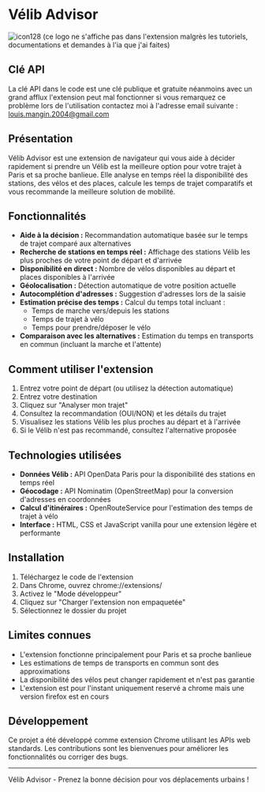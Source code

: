﻿# Vélib Advisor
![icon128](https://github.com/user-attachments/assets/41bd9417-0f1e-48e7-9068-06db55f98604)
(ce logo ne s'affiche pas dans l'extension malgrès les tutoriels, documentations et demandes à l'ia que j'ai faites)
## Clé API

La clé API dans le code est une clé publique et gratuite néanmoins avec un grand afflux l'extension peut mal fonctionner si vous remarquez ce problème lors de l'utilisation contactez moi à l'adresse email suivante : louis.mangin.2004@gmail.com

## Présentation

Vélib Advisor est une extension de navigateur qui vous aide à décider rapidement si prendre un Vélib est la meilleure option pour votre trajet à Paris et sa proche banlieue. Elle analyse en temps réel la disponibilité des stations, des vélos et des places, calcule les temps de trajet comparatifs et vous recommande la meilleure solution de mobilité.

## Fonctionnalités

- **Aide à la décision :** Recommandation automatique basée sur le temps de trajet comparé aux alternatives
- **Recherche de stations en temps réel :** Affichage des stations Vélib les plus proches de votre point de départ et d'arrivée
- **Disponibilité en direct :** Nombre de vélos disponibles au départ et places disponibles à l'arrivée
- **Géolocalisation :** Détection automatique de votre position actuelle
- **Autocomplétion d'adresses :** Suggestion d'adresses lors de la saisie
- **Estimation précise des temps :** Calcul du temps total incluant :
  - Temps de marche vers/depuis les stations
  - Temps de trajet à vélo
  - Temps pour prendre/déposer le vélo
- **Comparaison avec les alternatives :** Estimation du temps en transports en commun (incluant la marche et l'attente)

## Comment utiliser l'extension

1. Entrez votre point de départ (ou utilisez la détection automatique)
2. Entrez votre destination
3. Cliquez sur "Analyser mon trajet"
4. Consultez la recommandation (OUI/NON) et les détails du trajet
5. Visualisez les stations Vélib les plus proches au départ et à l'arrivée
6. Si le Vélib n'est pas recommandé, consultez l'alternative proposée

## Technologies utilisées

- **Données Vélib :** API OpenData Paris pour la disponibilité des stations en temps réel
- **Géocodage :** API Nominatim (OpenStreetMap) pour la conversion d'adresses en coordonnées
- **Calcul d'itinéraires :** OpenRouteService pour l'estimation des temps de trajet à vélo
- **Interface :** HTML, CSS et JavaScript vanilla pour une extension légère et performante

## Installation

1. Téléchargez le code de l'extension
2. Dans Chrome, ouvrez chrome://extensions/
3. Activez le "Mode développeur"
4. Cliquez sur "Charger l'extension non empaquetée"
5. Sélectionnez le dossier du projet

## Limites connues

- L'extension fonctionne principalement pour Paris et sa proche banlieue
- Les estimations de temps de transports en commun sont des approximations
- La disponibilité des vélos peut changer rapidement et n'est pas garantie
- L'extension est pour l'instant uniquement reservé a chrome mais une version firefox est en cours

## Développement

Ce projet a été développé comme extension Chrome utilisant les APIs web standards. Les contributions sont les bienvenues pour améliorer les fonctionnalités ou corriger des bugs.

---

Vélib Advisor - Prenez la bonne décision pour vos déplacements urbains !
